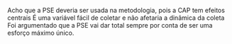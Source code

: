 Acho que a PSE deveria ser usada na metodologia, pois a CAP tem efeitos centrais 
É uma variável fácil de coletar e não afetaria a dinâmica da coleta
Foi argumentado que a PSE vai dar total sempre por conta de ser uma esforço máximo único.